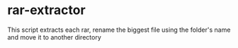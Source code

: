 rar-extractor
=============

This script extracts each rar, rename the biggest file using the folder&#39;s name and move it to another directory